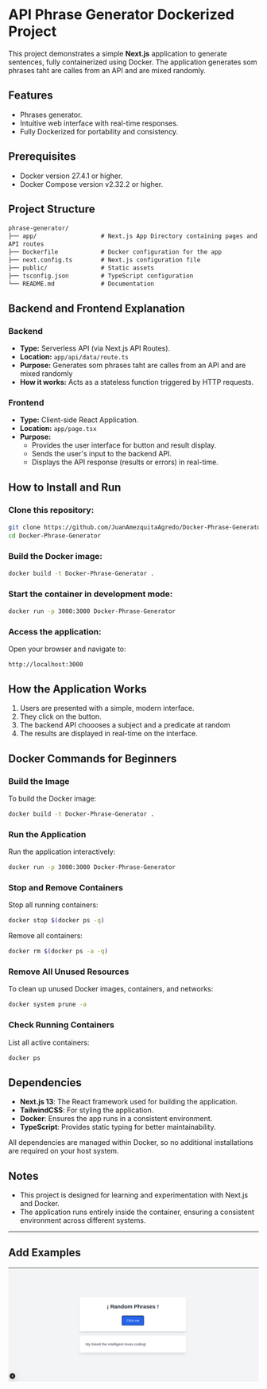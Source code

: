 # API Phrase Generator Dockerized Project

This project demonstrates a simple **Next.js** application to generate sentences, fully containerized using Docker. The application generates som phrases taht are calles from an API and are mixed randomly.

## Features

- Phrases generator.
- Intuitive web interface with real-time responses.
- Fully Dockerized for portability and consistency.

## Prerequisites

- Docker version 27.4.1 or higher.
- Docker Compose version v2.32.2 or higher.

## Project Structure

```
phrase-generator/
├── app/                  # Next.js App Directory containing pages and API routes
├── Dockerfile            # Docker configuration for the app
├── next.config.ts        # Next.js configuration file
├── public/               # Static assets
├── tsconfig.json         # TypeScript configuration
└── README.md             # Documentation
```

## Backend and Frontend Explanation

### Backend
- **Type:** Serverless API (via Next.js API Routes).
- **Location:** `app/api/data/route.ts`
- **Purpose:** Generates som phrases taht are calles from an API and are mixed randomly
- **How it works:** Acts as a stateless function triggered by HTTP requests.

### Frontend
- **Type:** Client-side React Application.
- **Location:** `app/page.tsx`
- **Purpose:**
  - Provides the user interface for button and result display.
  - Sends the user's input to the backend API.
  - Displays the API response (results or errors) in real-time.

## How to Install and Run

### Clone this repository:

```bash
git clone https://github.com/JuanAmezquitaAgredo/Docker-Phrase-Generator
cd Docker-Phrase-Generator
```

### Build the Docker image:

```bash
docker build -t Docker-Phrase-Generator .
```

### Start the container in development mode:

```bash
docker run -p 3000:3000 Docker-Phrase-Generator
```

### Access the application:

Open your browser and navigate to:

```
http://localhost:3000
```

## How the Application Works

1. Users are presented with a simple, modern interface.
2. They click on the button.
3. The backend API choooses a subject and a predicate at random
4. The results are displayed in real-time on the interface.

## Docker Commands for Beginners

### Build the Image

To build the Docker image:

```bash
docker build -t Docker-Phrase-Generator .
```

### Run the Application

Run the application interactively:

```bash
docker run -p 3000:3000 Docker-Phrase-Generator
```

### Stop and Remove Containers

Stop all running containers:

```bash
docker stop $(docker ps -q)
```

Remove all containers:

```bash
docker rm $(docker ps -a -q)
```

### Remove All Unused Resources

To clean up unused Docker images, containers, and networks:

```bash
docker system prune -a
```

### Check Running Containers

List all active containers:

```bash
docker ps
```

## Dependencies

- **Next.js 13**: The React framework used for building the application.
- **TailwindCSS**: For styling the application.
- **Docker**: Ensures the app runs in a consistent environment.
- **TypeScript**: Provides static typing for better maintainability.

All dependencies are managed within Docker, so no additional installations are required on your host system.

## Notes

- This project is designed for learning and experimentation with Next.js and Docker.
- The application runs entirely inside the container, ensuring a consistent environment across different systems.
---

## Add Examples
![Imagen](public/random-phrase.png)

